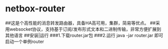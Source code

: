 # netbox-router
##这是个高性能的消息转发路由器，具备HA高可用，集群，简易等优点。
##采用websocket协议，支持基于订阅/发布形式文本和二进制传输，非常方便扩展到其他语言
##安装|运行
###1.下载router.jar包
###2.运行 java -jar router.jar 即可启动一个单例router




























